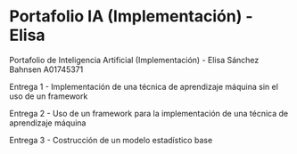 # Portafolio IA (Implementación) - Elisa
Portafolio de Inteligencia Artificial (Implementación) - Elisa Sánchez Bahnsen A01745371

Entrega 1 - Implementación de una técnica de aprendizaje máquina sin el uso de un framework

Entrega 2 - Uso de un framework para la implementación de una técnica de aprendizaje máquina

Entrega 3 - Costrucción de un modelo estadístico base
